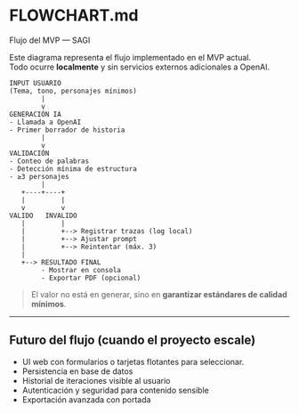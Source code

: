 # FLOWCHART.md
Flujo del MVP — SAGI

Este diagrama representa el flujo implementado en el MVP actual.  
Todo ocurre **localmente** y sin servicios externos adicionales a OpenAI.

```
INPUT USUARIO
(Tema, tono, personajes mínimos)
        |
        v
GENERACIÓN IA
- Llamada a OpenAI
- Primer borrador de historia
        |
        v
VALIDACIÓN
- Conteo de palabras
- Detección mínima de estructura
- ≥3 personajes
        |
   +----+----+
   |         |
   v         v
VALIDO   INVALIDO
   |         |
   |         +--> Registrar trazas (log local)
   |         +--> Ajustar prompt
   |         +--> Reintentar (máx. 3)
   |
   +--> RESULTADO FINAL
        - Mostrar en consola
        - Exportar PDF (opcional)
```

> El valor no está en generar, sino en **garantizar estándares de calidad mínimos**.

---

## Futuro del flujo (cuando el proyecto escale)

- UI web con formularios o tarjetas flotantes para seleccionar.
- Persistencia en base de datos
- Historial de iteraciones visible al usuario
- Autenticación y seguridad para contenido sensible
- Exportación avanzada con portada
